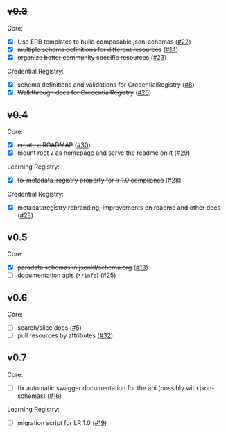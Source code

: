 ## ~~v0.3~~

Core:
- [x] ~~Use ERB templates to build composable json-schemas~~
([#22](https://github.com/learningtapestry/learningregistry/issues/22))
- [x] ~~multiple schema definitions for different resources~~
([#14](https://github.com/learningtapestry/learningregistry/issues/14))
- [x] ~~organize better community specific resources~~
([#23](https://github.com/learningtapestry/learningregistry/issues/23))

Credential Registry:
- [x] ~~schema definitions and validations for CredentialRegistry~~
([#8](https://github.com/learningtapestry/learningregistry/issues/8))
- [x] ~~Walkthrough docs for CredentialRegistry~~
([#26](https://github.com/learningtapestry/learningregistry/issues/26))

## ~~v0.4~~

Core:
- [x] ~~create a ROADMAP~~
([#30](https://github.com/learningtapestry/metadataregistry/issues/30))
- [x] ~~mount root `/` as homepage and serve the readme on it~~
([#29](https://github.com/learningtapestry/metadataregistry/issues/29))

Learning Registry:
- [x] ~~fix metadata_registry property for lr 1.0 compliance~~
([#28](https://github.com/learningtapestry/metadataregistry/issues/28))

Credential Registry:
- [x] ~~metadataregistry rebranding, improvements on readme and other docs~~
([#28](https://github.com/learningtapestry/metadataregistry/issues/28))

## v0.5

Core:
- [x] ~~paradata schemas in jsonld/schema.org~~
([#13](https://github.com/learningtapestry/metadataregistry/issues/13))
- [ ] documentation apis (`*/info`)
([#25](https://github.com/learningtapestry/metadataregistry/issues/25))

## v0.6

Core:
- [ ] search/slice docs
([#5](https://github.com/learningtapestry/metadataregistry/issues/5))
- [ ] pull resources by attributes
([#32](https://github.com/learningtapestry/metadataregistry/issues/32))

## v0.7

Core:
- [ ] fix automatic swagger documentation for the api (possibly with json-schemas)
([#16](https://github.com/learningtapestry/metadataregistry/issues/16))

Learning Registry:
- [ ] migration script for LR 1.0
([#19](https://github.com/learningtapestry/metadataregistry/issues/19))
